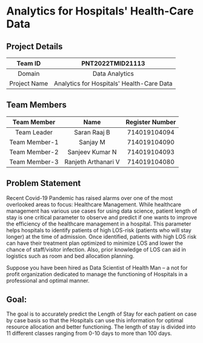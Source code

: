 # Analytics for Hospitals' Health-Care Data

## Project Details

| Team ID | PNT2022TMID21113  |
| :--------: | :-------: | 
| Domain | Data Analytics  |
| Project Name |  Analytics for Hospitals' Health-Care Data |

## Team Members

| Team Member | Name    | Register Number |
| :--------: | :-------: | :-------------------------: |
| Team Leader | Saran Raaj B | 714019104094 |
| Team Member-1 | Sanjay M | 714019104090 |
| Team Member-2 | Sanjeev Kumar N   | 714019104093 |
| Team Member-3 | Ranjeth Arthanari V| 714019104080 |

## Problem Statement
Recent Covid-19 Pandemic has raised alarms over one of the most overlooked areas to focus: Healthcare Management. While healthcare management has various use cases for using data science, patient length of stay is one critical parameter to observe and predict if one wants to improve the efficiency of the healthcare management in a hospital. This parameter helps hospitals to identify patients of high LOS-risk (patients who will stay longer) at the time of admission. Once identified, patients with high LOS risk can have their treatment plan optimized to minimize LOS and lower the chance of staff/visitor infection. Also, prior knowledge of LOS can aid in logistics such as room and bed allocation planning.

Suppose you have been hired as Data Scientist of Health Man – a not for profit organization dedicated to manage the functioning of Hospitals in a professional and optimal manner.

## Goal:

The goal is to accurately predict the Length of Stay for each patient on case by case basis so that the Hospitals can use this information for optimal resource allocation and better functioning. The length of stay is divided into 11 different classes ranging from 0-10 days to more than 100 days.

